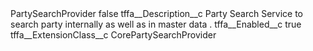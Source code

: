 <?xml version="1.0" encoding="UTF-8"?>
<CustomMetadata xmlns="http://soap.sforce.com/2006/04/metadata" xmlns:xsi="http://www.w3.org/2001/XMLSchema-instance" xmlns:xsd="http://www.w3.org/2001/XMLSchema">
    <label>PartySearchProvider</label>
    <protected>false</protected>
    <values>
        <field>tffa__Description__c</field>
        <value xsi:type="xsd:string">Party Search Service to search party internally as well as in master data .</value>
    </values>
    <values>
        <field>tffa__Enabled__c</field>
        <value xsi:type="xsd:boolean">true</value>
    </values>
    <values>
        <field>tffa__ExtensionClass__c</field>
        <value xsi:type="xsd:string">CorePartySearchProvider</value>
    </values>
</CustomMetadata>
